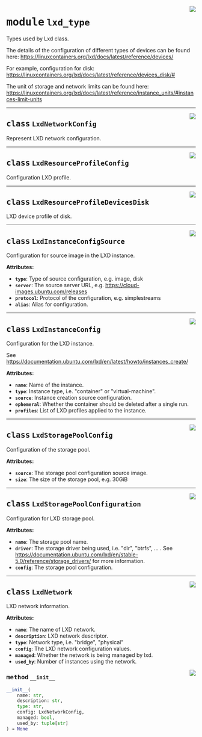 <!-- markdownlint-disable -->

<a href="../src/lxd_type.py#L0"><img align="right" style="float:right;" src="https://img.shields.io/badge/-source-cccccc?style=flat-square"></a>

# <kbd>module</kbd> `lxd_type`
Types used by Lxd class. 

The details of the configuration of different types of devices can be found here: https://linuxcontainers.org/lxd/docs/latest/reference/devices/ 

For example, configuration for disk: https://linuxcontainers.org/lxd/docs/latest/reference/devices_disk/# 

The unit of storage and network limits can be found here: https://linuxcontainers.org/lxd/docs/latest/reference/instance_units/#instances-limit-units 



---

<a href="../src/lxd_type.py"><img align="right" style="float:right;" src="https://img.shields.io/badge/-source-cccccc?style=flat-square"></a>

## <kbd>class</kbd> `LxdNetworkConfig`
Represent LXD network configuration. 





---

<a href="../src/lxd_type.py"><img align="right" style="float:right;" src="https://img.shields.io/badge/-source-cccccc?style=flat-square"></a>

## <kbd>class</kbd> `LxdResourceProfileConfig`
Configuration LXD profile. 





---

<a href="../src/lxd_type.py"><img align="right" style="float:right;" src="https://img.shields.io/badge/-source-cccccc?style=flat-square"></a>

## <kbd>class</kbd> `LxdResourceProfileDevicesDisk`
LXD device profile of disk. 





---

<a href="../src/lxd_type.py#L37"><img align="right" style="float:right;" src="https://img.shields.io/badge/-source-cccccc?style=flat-square"></a>

## <kbd>class</kbd> `LxdInstanceConfigSource`
Configuration for source image in the LXD instance. 



**Attributes:**
 
 - <b>`type`</b>:  Type of source configuration, e.g. image, disk 
 - <b>`server`</b>:  The source server URL, e.g. https://cloud-images.ubuntu.com/releases 
 - <b>`protocol`</b>:  Protocol of the configuration, e.g. simplestreams 
 - <b>`alias`</b>:  Alias for configuration. 





---

<a href="../src/lxd_type.py#L53"><img align="right" style="float:right;" src="https://img.shields.io/badge/-source-cccccc?style=flat-square"></a>

## <kbd>class</kbd> `LxdInstanceConfig`
Configuration for the LXD instance. 

See https://documentation.ubuntu.com/lxd/en/latest/howto/instances_create/ 



**Attributes:**
 
 - <b>`name`</b>:  Name of the instance. 
 - <b>`type`</b>:  Instance type, i.e. "container" or "virtual-machine". 
 - <b>`source`</b>:  Instance creation source configuration. 
 - <b>`ephemeral`</b>:  Whether the container should be deleted after a single run. 
 - <b>`profiles`</b>:  List of LXD profiles applied to the instance. 





---

<a href="../src/lxd_type.py#L81"><img align="right" style="float:right;" src="https://img.shields.io/badge/-source-cccccc?style=flat-square"></a>

## <kbd>class</kbd> `LxdStoragePoolConfig`
Configuration of the storage pool. 



**Attributes:**
 
 - <b>`source`</b>:  The storage pool configuration source image. 
 - <b>`size`</b>:  The size of the storage pool, e.g. 30GiB 





---

<a href="../src/lxd_type.py#L93"><img align="right" style="float:right;" src="https://img.shields.io/badge/-source-cccccc?style=flat-square"></a>

## <kbd>class</kbd> `LxdStoragePoolConfiguration`
Configuration for LXD storage pool. 



**Attributes:**
 
 - <b>`name`</b>:  The storage pool name. 
 - <b>`driver`</b>:  The storage driver being used, i.e. "dir", "btrfs", ... . See             https://documentation.ubuntu.com/lxd/en/stable-5.0/reference/storage_drivers/             for more information. 
 - <b>`config`</b>:  The storage pool configuration. 





---

<a href="../src/lxd_type.py#L109"><img align="right" style="float:right;" src="https://img.shields.io/badge/-source-cccccc?style=flat-square"></a>

## <kbd>class</kbd> `LxdNetwork`
LXD network information. 



**Attributes:**
 
 - <b>`name`</b>:  The name of LXD network. 
 - <b>`description`</b>:  LXD network descriptor. 
 - <b>`type`</b>:  Network type, i.e. "bridge", "physical" 
 - <b>`config`</b>:  The LXD network configuration values. 
 - <b>`managed`</b>:  Whether the network is being managed by lxd. 
 - <b>`used_by`</b>:  Number of instances using the network. 

<a href="../<string>"><img align="right" style="float:right;" src="https://img.shields.io/badge/-source-cccccc?style=flat-square"></a>

### <kbd>method</kbd> `__init__`

```python
__init__(
    name: str,
    description: str,
    type: str,
    config: LxdNetworkConfig,
    managed: bool,
    used_by: tuple[str]
) → None
```









